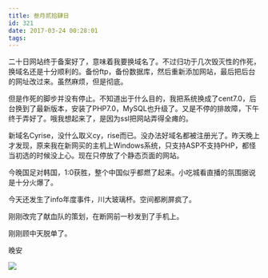 ```yaml
---
title: 叁月贰拾肆日
id: 321
date: 2017-03-24 00:28:01
tags:
---
```


二十日网站终于备案好了，意味着我要换域名了。不过归功于几次毁灭性的作死，换域名还是十分顺利的。备份ftp，备份数据库，然后重新添加网站，最后把后台的网址改过来。虽然麻烦，但是彻底。

但是作死的脚步并没有停止。不知道出于什么目的，我把系统换成了cent7.0，后台换到了最新版本，安装了PHP7.0，MySQL也升级了。又是不停的排故障，下午终于弄好了。哦我想起来了，是因为ssl把网站弄得全瘫的。

新域名Cyrise，没什么取义cy，rise而已。没办法好域名都被注册光了。昨天晚上才发现，原来我在新网买的主机上Windows系统，只支持ASP不支持PHP，都怪当初选的时候没上心。现在只停放了个静态页面的网站。

今晚国足对韩国，1:0获胜，整个中国似乎都燃了起来。小吃城看直播的氛围据说是十分火爆了。

今天还发生了info年度事件，川大玻璃杯。空间都刷屏疯了。

刚刚改完了献血队的策划，在断网前一秒发到了手机上。

刚刚顾中天脱单了。

晚安

![](http://eremite-1252628011.cossh.myqcloud.com/wp-content/uploads/2016/12/6420554420161209150651032_640.jpg)

&nbsp;